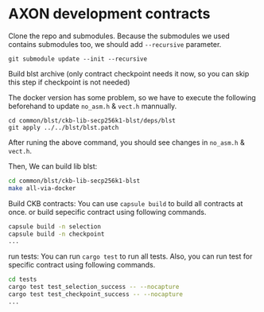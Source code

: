 # AXON development contracts

Clone the repo and submodules. Because the submodules we used contains submodules too, we should add `--recursive` parameter.
```
git submodule update --init --recursive
```

Build blst archive (only contract checkpoint needs it now, so you can skip this step if checkpoint is not needed)   

The docker version has some problem, so we have to execute the following beforehand to update `no_asm.h` & `vect.h` mannually.
```
cd common/blst/ckb-lib-secp256k1-blst/deps/blst
git apply ../../blst/blst.patch
```
After runing the above command, you should see changes in `no_asm.h` & `vect.h`.

Then, We can build lib blst:   
``` sh
cd common/blst/ckb-lib-secp256k1-blst
make all-via-docker
```

Build CKB contracts:
You can use ```capsule build``` to build all contracts at once.
or build sepecific contract using following commands.
``` sh
capsule build -n selection
capsule build -n checkpoint
...
```

run tests:
You can run `cargo test` to run all tests.
Also, you can run test for specific contract using following commands.
``` sh
cd tests
cargo test test_selection_success -- --nocapture
cargo test test_checkpoint_success -- --nocapture
...
```
